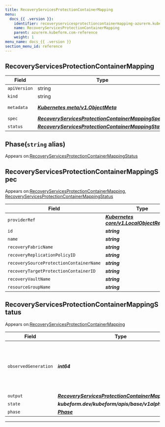 ```yaml
---
title: RecoveryServicesProtectionContainerMapping
menu:
  docs_{{ .version }}:
    identifier: recoveryservicesprotectioncontainermapping-azurerm.kubeform.com
    name: RecoveryServicesProtectionContainerMapping
    parent: azurerm.kubeform.com-reference
    weight: 1
menu_name: docs_{{ .version }}
section_menu_id: reference
---
```


## RecoveryServicesProtectionContainerMapping
| Field | Type | Description |
| ------ | ----- | ----------- |
| `apiVersion` | string | `azurerm.kubeform.com/v1alpha1` |
|    `kind` | string | `RecoveryServicesProtectionContainerMapping` |
| `metadata` | ***[Kubernetes meta/v1.ObjectMeta](https://v1-18.docs.kubernetes.io/docs/reference/generated/kubernetes-api/v1.18/#objectmeta-v1-meta)***|Refer to the Kubernetes API documentation for the fields of the `metadata` field.|
| `spec` | ***[RecoveryServicesProtectionContainerMappingSpec](#recoveryservicesprotectioncontainermappingspec)***||
| `status` | ***[RecoveryServicesProtectionContainerMappingStatus](#recoveryservicesprotectioncontainermappingstatus)***||
## Phase(`string` alias)

Appears on:[RecoveryServicesProtectionContainerMappingStatus](#recoveryservicesprotectioncontainermappingstatus)

## RecoveryServicesProtectionContainerMappingSpec

Appears on:[RecoveryServicesProtectionContainerMapping](#recoveryservicesprotectioncontainermapping), [RecoveryServicesProtectionContainerMappingStatus](#recoveryservicesprotectioncontainermappingstatus)

| Field | Type | Description |
| ------ | ----- | ----------- |
| `providerRef` | ***[Kubernetes core/v1.LocalObjectReference](https://v1-18.docs.kubernetes.io/docs/reference/generated/kubernetes-api/v1.18/#localobjectreference-v1-core)***||
| `id` | ***string***||
| `name` | ***string***||
| `recoveryFabricName` | ***string***||
| `recoveryReplicationPolicyID` | ***string***||
| `recoverySourceProtectionContainerName` | ***string***||
| `recoveryTargetProtectionContainerID` | ***string***||
| `recoveryVaultName` | ***string***||
| `resourceGroupName` | ***string***||
## RecoveryServicesProtectionContainerMappingStatus

Appears on:[RecoveryServicesProtectionContainerMapping](#recoveryservicesprotectioncontainermapping)

| Field | Type | Description |
| ------ | ----- | ----------- |
| `observedGeneration` | ***int64***| ***(Optional)*** Resource generation, which is updated on mutation by the API Server.|
| `output` | ***[RecoveryServicesProtectionContainerMappingSpec](#recoveryservicesprotectioncontainermappingspec)***| ***(Optional)*** |
| `state` | ***kubeform.dev/kubeform/apis/base/v1alpha1.State***| ***(Optional)*** |
| `phase` | ***[Phase](#phase)***| ***(Optional)*** |
---
